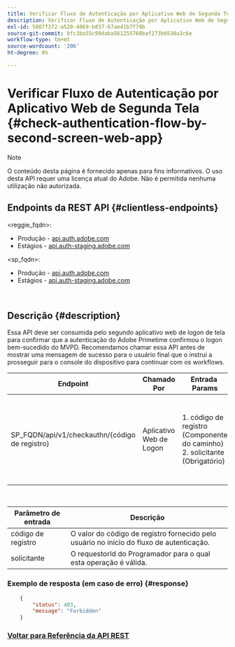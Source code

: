 ```yaml
---
title: Verificar Fluxo de Autenticação por Aplicativo Web de Segunda Tela
description: Verificar Fluxo de Autenticação por Aplicativo Web de Segunda Tela
exl-id: 5807f372-a520-4069-b837-67ae41b7f79b
source-git-commit: bfc3ba55c99daba561255760baf273b6538a3c6e
workflow-type: tm+mt
source-wordcount: '206'
ht-degree: 0%

---
```


# Verificar Fluxo de Autenticação por Aplicativo Web de Segunda Tela {#check-authentication-flow-by-second-screen-web-app}

>[!NOTE]
>
>O conteúdo desta página é fornecido apenas para fins informativos. O uso desta API requer uma licença atual do Adobe. Não é permitida nenhuma utilização não autorizada.

## Endpoints da REST API {#clientless-endpoints}

&lt;reggie_fqdn>:

* Produção - [api.auth.adobe.com](http://api.auth.adobe.com/)
* Estágios - [api.auth-staging.adobe.com](http://api.auth-staging.adobe.com/)

&lt;sp_fqdn>:

* Produção - [api.auth.adobe.com](http://api.auth.adobe.com/)
* Estágios - [api.auth-staging.adobe.com](http://api.auth-staging.adobe.com/)

</br>

## Descrição {#description}

Essa API deve ser consumida pelo segundo aplicativo web de logon de tela para confirmar que a autenticação do Adobe Primetime confirmou o logon bem-sucedido do MVPD. Recomendamos chamar essa API antes de mostrar uma mensagem de sucesso para o usuário final que o instrui a prosseguir para o console do dispositivo para continuar com os workflows.


| Endpoint | Chamado  </br>Por | Entrada   </br>Params | HTTP  </br>Método | Resposta | HTTP  </br>Resposta |
| --- | --- | --- | --- | --- | --- |
| SP_FQDN/api/v1/checkauthn/{código de registro} | Aplicativo Web de Logon | 1. código de registro  </br>    (Componente do caminho)</br>2.  solicitante  </br>    (Obrigatório) | GET | XML ou JSON que contém detalhes de erros, caso não seja bem-sucedido. | 200 - Sucesso   </br>403 - Proibido |

</br>

| Parâmetro de entrada | Descrição |
| ----------------- | --------------------------------------------------------------------------------------------- |
| código de registro | O valor do código de registro fornecido pelo usuário no início do fluxo de autenticação. |
| solicitante | O requestorId do Programador para o qual esta operação é válida. |


### Exemplo de resposta (em caso de erro) {#response}

```JSON
    {
        "status": 403,
        "message": "Forbidden"
    }
```

### [Voltar para Referência da API REST](/help/authentication/rest-api-reference.md)
